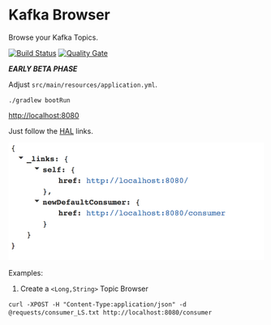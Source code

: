 # Kafka Browser

Browse your Kafka Topics.

[![Build Status](https://travis-ci.org/markush81/kafka-browser.svg?branch=master)](https://travis-ci.org/markush81/kafka-browser) [![Quality Gate](https://sonarcloud.io/api/project_badges/measure?project=markush81.net.mh.kafkabrowser&metric=alert_status)](https://sonarcloud.io/dashboard?id=markush81.net.mh.kafkabrowser)

***EARLY BETA PHASE***

Adjust `src/main/resources/application.yml`.

```
./gradlew bootRun
```

[http://localhost:8080](http://localhost:8080)

Just follow the [HAL](https://en.wikipedia.org/wiki/Hypertext_Application_Language) links.

![Browser Start](doc/browser_start.png)

Examples:

1. Create a `<Long,String>` Topic Browser

```
curl -XPOST -H "Content-Type:application/json" -d @requests/consumer_LS.txt http://localhost:8080/consumer
```
